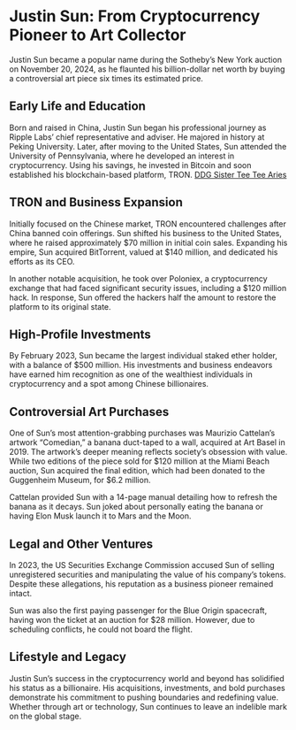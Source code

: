 # Justin Sun: From Cryptocurrency Pioneer to Art Collector

Justin Sun became a popular name during the Sotheby’s New York auction on November 20, 2024, as he flaunted his billion-dollar net worth by buying a controversial art piece six times its estimated price.

## Early Life and Education
Born and raised in China, Justin Sun began his professional journey as Ripple Labs’ chief representative and adviser. He majored in history at Peking University. Later, after moving to the United States, Sun attended the University of Pennsylvania, where he developed an interest in cryptocurrency. Using his savings, he invested in Bitcoin and soon established his blockchain-based platform, TRON. [DDG Sister Tee Tee Aries](https://thealliancerockband.com/ddg-sister-tee-tee-aries/)

## TRON and Business Expansion
Initially focused on the Chinese market, TRON encountered challenges after China banned coin offerings. Sun shifted his business to the United States, where he raised approximately $70 million in initial coin sales. Expanding his empire, Sun acquired BitTorrent, valued at $140 million, and dedicated his efforts as its CEO. 

In another notable acquisition, he took over Poloniex, a cryptocurrency exchange that had faced significant security issues, including a $120 million hack. In response, Sun offered the hackers half the amount to restore the platform to its original state.

## High-Profile Investments
By February 2023, Sun became the largest individual staked ether holder, with a balance of $500 million. His investments and business endeavors have earned him recognition as one of the wealthiest individuals in cryptocurrency and a spot among Chinese billionaires.

## Controversial Art Purchases
One of Sun’s most attention-grabbing purchases was Maurizio Cattelan’s artwork “Comedian,” a banana duct-taped to a wall, acquired at Art Basel in 2019. The artwork’s deeper meaning reflects society’s obsession with value. While two editions of the piece sold for $120 million at the Miami Beach auction, Sun acquired the final edition, which had been donated to the Guggenheim Museum, for $6.2 million.

Cattelan provided Sun with a 14-page manual detailing how to refresh the banana as it decays. Sun joked about personally eating the banana or having Elon Musk launch it to Mars and the Moon.

## Legal and Other Ventures
In 2023, the US Securities Exchange Commission accused Sun of selling unregistered securities and manipulating the value of his company’s tokens. Despite these allegations, his reputation as a business pioneer remained intact.

Sun was also the first paying passenger for the Blue Origin spacecraft, having won the ticket at an auction for $28 million. However, due to scheduling conflicts, he could not board the flight.

## Lifestyle and Legacy
Justin Sun’s success in the cryptocurrency world and beyond has solidified his status as a billionaire. His acquisitions, investments, and bold purchases demonstrate his commitment to pushing boundaries and redefining value. Whether through art or technology, Sun continues to leave an indelible mark on the global stage.

